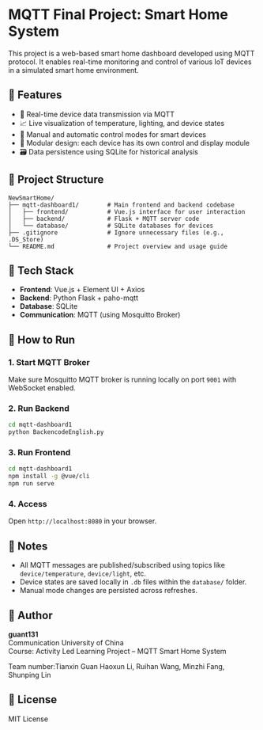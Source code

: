 # MQTT Final Project: Smart Home System

This project is a web-based smart home dashboard developed using MQTT protocol. It enables real-time monitoring and control of various IoT devices in a simulated smart home environment.

## 🌟 Features

- 📡 Real-time device data transmission via MQTT
- 📈 Live visualization of temperature, lighting, and device states
- 🔧 Manual and automatic control modes for smart devices
- 🧩 Modular design: each device has its own control and display module
- 🗃️ Data persistence using SQLite for historical analysis

## 🧱 Project Structure

```
NewSmartHome/
├── mqtt-dashboard1/        # Main frontend and backend codebase
│   ├── frontend/           # Vue.js interface for user interaction
│   ├── backend/            # Flask + MQTT server code
│   └── database/           # SQLite databases for devices
├── .gitignore              # Ignore unnecessary files (e.g., .DS_Store)
└── README.md               # Project overview and usage guide
```

## 🔧 Tech Stack

- **Frontend**: Vue.js + Element UI + Axios
- **Backend**: Python Flask + paho-mqtt
- **Database**: SQLite
- **Communication**: MQTT (using Mosquitto Broker)

## 🚀 How to Run

### 1. Start MQTT Broker
Make sure Mosquitto MQTT broker is running locally on port `9001` with WebSocket enabled.

### 2. Run Backend
```bash
cd mqtt-dashboard1
python BackencodeEnglish.py
```

### 3. Run Frontend
```bash
cd mqtt-dashboard1
npm install -g @vue/cli
npm run serve
```

### 4. Access
Open `http://localhost:8080` in your browser.

## 📝 Notes

- All MQTT messages are published/subscribed using topics like `device/temperature`, `device/light`, etc.
- Device states are saved locally in `.db` files within the `database/` folder.
- Manual mode changes are persisted across refreshes.

## 👤 Author

**guant131**  
Communication University of China  
Course: Activity Led Learning Project – MQTT Smart Home System

Team number:Tianxin Guan Haoxun Li, Ruihan Wang, Minzhi Fang, Shunping Lin 

## 📄 License

MIT License
